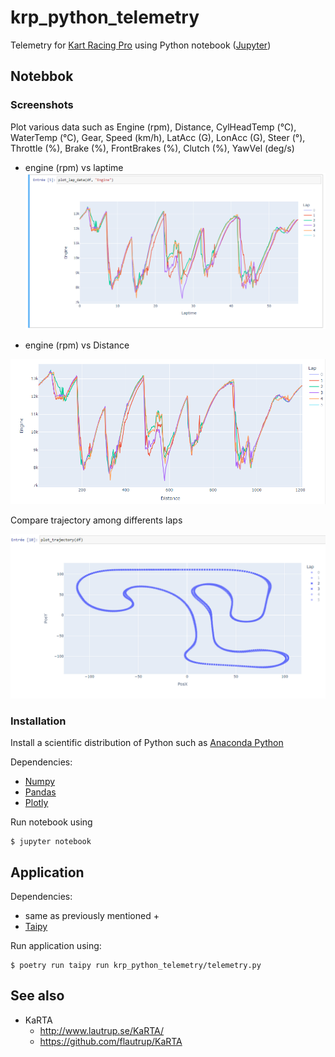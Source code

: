 # krp_python_telemetry

Telemetry for [Kart Racing Pro](https://www.kartracing-pro.com/) using Python notebook ([Jupyter](https://jupyter.org/))


## Notebbok
### Screenshots

Plot various data such as Engine (rpm), Distance,	CylHeadTemp	(°C), WaterTemp (°C), Gear, Speed	(km/h), LatAcc (G), LonAcc (G), Steer (°), Throttle (%), Brake (%), FrontBrakes (%), Clutch (%), YawVel (deg/s)

- engine (rpm) vs laptime
![Engine_vs_Laptime](screenshots/Engine_vs_Laptime.PNG)

- engine (rpm) vs Distance

![Engine_vs_Distance](screenshots/Engine_vs_Distance.PNG)

Compare trajectory among differents laps

![Engine_vs_Distance](screenshots/Trajectory.PNG)


### Installation

Install a scientific distribution of Python such as [Anaconda Python](https://www.anaconda.com/download) 

Dependencies:
- [Numpy](https://numpy.org/)
- [Pandas](https://pandas.pydata.org/)
- [Plotly](https://plotly.com/)

Run notebook using

    $ jupyter notebook

## Application

Dependencies:
- same as previously mentioned +
- [Taipy](https://www.taipy.io/)

Run application using:

    $ poetry run taipy run krp_python_telemetry/telemetry.py

## See also
- KaRTA
  - http://www.lautrup.se/KaRTA/
  - https://github.com/flautrup/KaRTA

